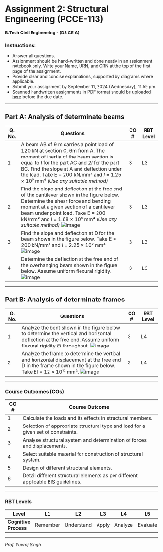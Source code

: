 # **Assignment 2: Structural Engineering (PCCE-113)**
**B.Tech Civil Engineering - (D3 CE A)**

### **Instructions:**
- Answer all questions.
- Assignment should be hand-written and done neatly in an assignment notebook only. Write your Name, URN, and CRN at the top of the first page of the assignment.
- Provide clear and concise explanations, supported by diagrams where applicable.
- Submit your assignment by September 11, 2024 (Wednesday), 11:59 pm.
- Scanned handwritten assignments in PDF format should be uploaded [here](https://guru.gndec.ac.in/guru/mod/assign/view.php?id=786) before the due date.

---

## Part A: Analysis of determinate beams

| **Q. No.** | **Questions**                                                                                         | **CO #** | **RBT Level** |
|------------|--------------------------------------------------------------------------------------------------------|----------|---------------|
| 1          | A beam AB of 9 m carries a point load of 120 kN at section C, 6m from A. The moment of inertia of the beam section is equal to *I* for the part AC and *2I* for the part BC. Find the slope at A and deflection under the load. Take E = 200 kN/mm² and *I* = 1.25 × 10⁹ mm⁴ *(Use any suitable method)* | 3        | L3            |
| 2          | Find the slope and deflection at the free end of the cantilever shown in the figure below. Determine the shear force and bending moment at a given section of a cantilever beam under point load. Take E = 200 kN/mm² and *I* = 1.68 × 10⁸ mm⁴ *(Use any suitable method)*  ![image](https://github.com/user-attachments/assets/0d5ad0fa-d022-40dd-9214-88d3852c266e) | 3        | L3            |
| 3          | Find the slope and deflection at D for the beam shown in the figure below. Take E = 200 kN/mm² and *I* = 2.25 × 10⁷ mm⁴ ![image](https://github.com/user-attachments/assets/44bf8fc5-46e5-45a1-bed3-f7a44c0e8124) | 3        | L3            |
| 4          | Determine the deflection at the free end of the overhanging beam shown in the figure below. Assume uniform flexural rigidity. ![image](https://github.com/user-attachments/assets/f4b779f8-03a3-40df-94f8-b393b927b214) | 3        | L3            |
 
---

## Part B: Analysis of determinate frames

| **Q. No.** | **Questions**                                                                                         | **CO #** | **RBT Level** |
|------------|--------------------------------------------------------------------------------------------------------|----------|---------------|
| 1          | Analyze the bent shown in the figure below to determine the vertical and horizontal deflection at the free end. Assume uniform flexural rigidity *EI* throughout. ![image](https://github.com/user-attachments/assets/ad7fa1bf-31c0-442d-9f79-6a040492f058) | 3      | L4            |
| 2          | Analyze the frame to determine the vertical and horizontal displacement at the free end D in the frame shown in the figure below. Take EI = 12 × 10¹² mm². ![image](https://github.com/user-attachments/assets/a6e5bf3a-845e-4215-8537-eb189d1d0c76) | 3        | L4    |

---

### Course Outcomes (COs)

| **CO #** | **Course Outcome**  |
|----------|------------------------------------------------------------------------------------------------------------|
| 1        | Calculate the loads and its effects in structural members. |
| 2        | Selection of appropriate structural type and load for a given set of constraints.                         |
| 3        | Analyse structural system and determination of forces and displacements.                                  |
| 4        | Select suitable material for construction of structural system.                                           |
| 5        | Design of different structural elements.                                                                   |
| 6        | Detail different structural elements as per different applicable BIS guidelines.                          |

---

### RBT Levels

| **Level**            | L1       | L2         | L3      | L4      | L5      | L6      |
|----------------------|----------|------------|---------|---------|---------|---------|
| **Cognitive Process** | Remember | Understand | Apply   | Analyze | Evaluate| Create  |

---

*Prof. Yuvraj Singh*
